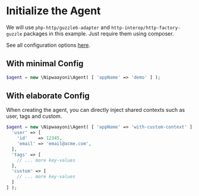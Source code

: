 # Initialize the Agent

We will use `php-http/guzzle6-adapter` and `http-interop/http-factory-guzzle` packages in this example.
Just require them using composer.

See all configuration options [here](https://github.com/nipwaayoni/elastic-apm-php-agent/blob/master/docs/config.md).

## With minimal Config
```php
$agent = new \Nipwaayoni\Agent( [ 'appName' => 'demo' ] );
```

## With elaborate Config
When creating the agent, you can directly inject shared contexts such as user, tags and custom.
```php
$agent = new \Nipwaayoni\Agent( [ 'appName' => 'with-custom-context' ], [
  'user' => [
    'id'    => 12345,
    'email' => 'email@acme.com',
  ],
  'tags' => [
    // ... more key-values
  ],
  'custom' => [
    // ... more key-values
  ]
] );
```

